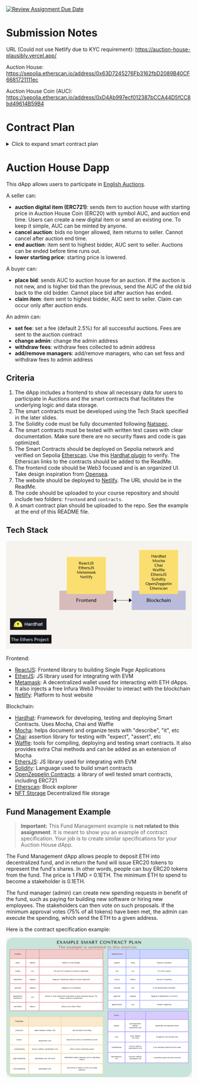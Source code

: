 [![Review Assignment Due Date](https://classroom.github.com/assets/deadline-readme-button-24ddc0f5d75046c5622901739e7c5dd533143b0c8e959d652212380cedb1ea36.svg)](https://classroom.github.com/a/WOVDgdbS)

# Submission Notes
URL (Could not use Netlify due to KYC requirement): https://auction-house-plausibly.vercel.app/

Auction House: https://sepolia.etherscan.io/address/0x63D7245276Fb3162fbD2089B40CF6681721111ec

Auction House Coin (AUC): https://sepolia.etherscan.io/address/0xD4Ab997ecf012387bCCA44D5fCC8bd49614B59B4

# Contract Plan
<details>
<summary> Click to expand smart contract plan </summary>

| Variables | |  |  
| -------- | -------- | -------- |  
| admin | address | The address for the house admin|  
| lock | bool | Locking variable to prevent re-entrancy attacks|
| feeBp | uint | The fee to charge on succesful sales. Represented in basis points |
| collectedFees | uint256 | The total collected fees available for withdrawal by managers |
| auctionId | uint256 | Incremental variable used to generate new IDs for each auction created|
| coin | address | The address of the ERC-20 contract for AUC |
| managers | mapping | Maps an address to a boolean, indicating whether they are a manager. |
| auctions | mapping | Maps an auction id to the auction item struct |

###

| Auction Item Struct |  |  |  
| --- | --------- | ------------ |  
| seller | address | The address of the seller |  
| contractId | address | The ERC-721 contract address of the item being sold |
| tokenId | uint256 | The specific token id (within the ERC-721 contract) of the item being sold|
| endTime | uint256 | The end time of the auction, specified in epoch seconds |
| highestBid | uint256 | The bidding amount. If there is no bidder, the starting price |
| highestBidder | address | The highest bidder, or 0x0 for no bids|
| archived | bool | Whether or not the auction has ended and items were claimed |

###

| Functions |  |  |  
| -------- | -------- | -------- |  
| constructor | (admin: address, fee: uint, AuctionHouseCoin: coin) | Creates an auction house object with the specified values. Sets default admin address, fee and AUC contract |  
| claimItems | (id: uint256) | Trigger an item claim for an auction. Item/AUC sent to respective buyer/seller |
| createAuction | (contractAddress: address, tokenId: uint256, startPrice: uint256, endTime: uint256) | Allows a seller to create an auction for an ERC-721 token |
| lowerPrice | (id: uint256, newPrice: uint256) | Allows the seller to lower an auction price if no bids have been placed yet |
| forceEndAuction | (id: uint256) | Allows the seller to end an auction, completes any potential sales |
| cancelAuction | (id: uint256) | Allows the seller to cancel an auction, refunds items to everyone |
| placeBid | (id: uint256, bidAmnt: uint256) | Place a bid on an auction item, replacing the old bid (if it is a valid bid) |
| setAdmin | (newAdmin: address) | Allows the administrator to replace the admin address |
| addManager | (addr: address)| Allows the administrator to add an address to management |
| removeManager | (addr: address) | Allows the administrator to remove an address from management |
| withdrawFees | (amnt: uint256) | Allows management/admins to withdraw collected fees into the admin address|
| setFee | (fee: uint) | Allows management/admin to update the house fee |
| calculateHouseCut | (amnt: uint256) | Applies the house fee to the provided amount and returns the computed value |

###
| Events | | |  
| -------- | -------- | -------- |  
| AuctionCreated | (id: uint256) | Indicates that a new auction has been created, with the ID mapped to the auction struct |  
| AuctionCancelled | (id: uint256) | Indicates that an auction was cancelled (refunded items) by the seller |
| AuctionEnded | (id: uint256) | Indicates that an auction was ended (items sold to bidder) by the seller |
| BidPlaced | (id: uint256, newBid: uint256) | Indicates a new bid being placed on a specific auction, with the bid amount |
| ItemClaimed | (id: uint256) | Indicates that items were claimed for an auction that had ended by time |
| FeeChanged | (fee: uint) | Indicates that the fee has changed for auction sales  |
| PriceLowered | (id: uint256, newPrice: uint256) | Indicates the starting price has decreased by the seller for an item |

</details>

# Auction House Dapp

This dApp allows users to participate in [English Auctions](https://en.wikipedia.org/wiki/English_auction).

A seller can:

- **auction digital item (ERC721)**: sends item to auction house with starting price in Auction House Coin (ERC20) with symbol AUC, and auction end time. Users can create a new digital item or send an existing one. To keep it simple, AUC can be minted by anyone.
- **cancel auction**: bids no longer allowed, item returns to seller. Cannot cancel after auction end time.
- **end auction**: item sent to highest bidder, AUC sent to seller. Auctions can be ended before time runs out.
- **lower starting price**: starting price is lowered.

A buyer can:

- **place bid**: sends AUC to auction house for an auction. If the auction is not new, and is higher bid than the previous, send the AUC of the old bid back to the old bidder. Cannot place bid after auction has ended.
- **claim item**: item sent to highest bidder, AUC sent to seller. Claim can occur only after auction ends.

An admin can:

- **set fee**: set a fee (default 2.5%) for all successful auctions. Fees are sent to the auction contract
- **change admin**: change the admin address
- **withdraw fees**: withdraw fees collected to admin address
- **add/remove managers**: add/remove managers, who can set fess and withdraw fees to admin address

## Criteria

1. The dApp includes a frontend to show all necessary data for users to participate in Auctions and the smart contracts that facilitates the underlying logic and data storage.
2. The smart contracts must be developed using the Tech Stack specified in the later slides.
3. The Solidity code must be fully documented following [Natspec](https://docs.soliditylang.org/en/latest/natspec-format.html). 
4. The smart contracts must be tested with written test cases with clear documentation. Make sure there are no security flaws and code is gas optimized.
5. The Smart Contracts should be deployed on Sepolia network and verified on Sepolia [Etherscan](https://sepolia.etherscan.io/). Use this [Hardhat plugin](https://hardhat.org/hardhat-runner/plugins/nomicfoundation-hardhat-verify) to verify. The Etherscan links to the contracts should be added to the ReadMe.
6. The frontend code should be Web3 focused and is an organized UI. Take design inspiration from [Opensea](https://opensea.io/).
7. The website should be deployed to [Netlify](https://docs.netlify.com/get-started/). The URL should be in the ReadMe. 
8. The code should be uploaded to your course repository and should include two folders: `frontend` and `contracts`.
9. A smart contract plan should be uploaded to the repo. See the example at the end of this README file. 

## Tech Stack 

![Contract](./media/tech.png)

Frontend:

- [ReactJS](https://reactjs.org/docs/getting-started.html): Frontend library to building Single Page Applications 
- [EtherJS](https://docs.ethers.io/): JS library used for integrating with EVM
- [Metamask](https://docs.metamask.io/guide/): A decentralized wallet used for interacting with ETH dApps. It also injects a free Infura Web3 Provider to interact with the blockchain
- [Netlify](https://docs.netlify.com/get-started/): Platform to host website

Blockchain: 

- [Hardhat](https://hardhat.org/hardhat-runner/docs/getting-started#overview): Framework for developing, testing and deploying Smart Contracts. Uses Mocha, Chai and Waffle
- [Mocha](https://mochajs.org/): helps document and organize tests with "describe", "it", etc
- [Chai](https://www.chaijs.com/): assertion library for testing with "expect", "assert", etc 
- [Waffle](https://getwaffle.io/): tools for compiling, deploying and testing smart contracts. It also provides extra Chai methods and can be added as an extension of Mocha
- [EthersJS](https://docs.ethers.io/): JS library used for integrating with EVM
- [Solidity](https://docs.soliditylang.org/): Language used to build smart contracts
- [OpenZeppelin Contracts](https://docs.openzeppelin.com/contracts): a library of well tested smart contracts, including ERC721
- [Etherscan](https://etherscan.io/): Block explorer
- [NFT Storage](https://nft.storage/) Decentralized file storage

## Fund Management Example

> **Important:** This Fund Management example is **not related to this assignment**. It is meant to show you an example of contract specification. Your job is to create similar specifications for your Auction House dApp. 

The Fund Management dApp allows people to deposit ETH into decentralized fund, and in return the fund will issue ERC20 tokens to represent the fund's shares. In other words, people can buy ERC20 tokens from the fund. The price is 1 FMD = 0.1ETH. The minimum ETH to spend to become a stakeholder is 0.1ETH.

The fund manager (admin) can create new spending requests in benefit of the fund, such as paying for building new software or hiring new employees. The stakeholders can then vote on such proposals. If the minimum approval votes (75% of all tokens) have been met, the admin can execute the spending, which send the ETH to a given address.

Here is the contract specification example:

![Example](./media/example.png)
